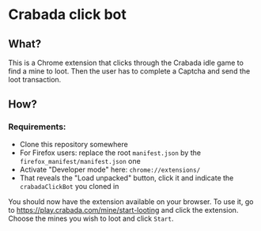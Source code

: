# Crabada click bot

## What?
This is a Chrome extension that clicks through the Crabada idle game to find a mine to loot. Then the user has to complete a Captcha and send the loot transaction.

## How?
### Requirements:
* Clone this repository somewhere
* For Firefox users: replace the root `manifest.json` by the `firefox_manifest/manifest.json` one
* Activate "Developer mode" here: `chrome://extensions/`
* That reveals the "Load unpacked" button, click it and indicate the `crabadaClickBot` you cloned in

You should now have the extension available on your browser. To use it, go to https://play.crabada.com/mine/start-looting and click the extension.
Choose the mines you wish to loot and click `Start`.
